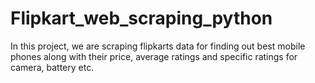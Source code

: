 # Flipkart_web_scraping_python
In this project, we are scraping flipkarts data for finding out best mobile phones along with their price, average ratings and specific ratings for camera, battery etc.
